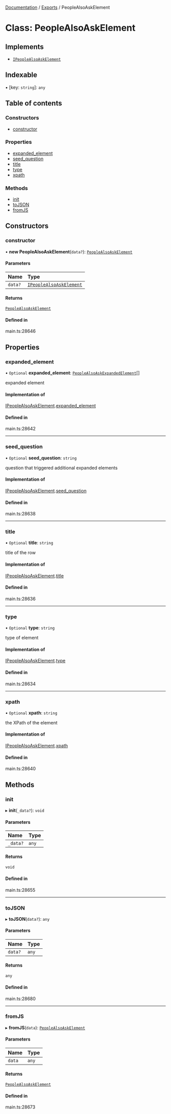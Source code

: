[Documentation](../README.md) / [Exports](../modules.md) / PeopleAlsoAskElement

# Class: PeopleAlsoAskElement

## Implements

- [`IPeopleAlsoAskElement`](../interfaces/IPeopleAlsoAskElement.md)

## Indexable

▪ [key: `string`]: `any`

## Table of contents

### Constructors

- [constructor](PeopleAlsoAskElement.md#constructor)

### Properties

- [expanded\_element](PeopleAlsoAskElement.md#expanded_element)
- [seed\_question](PeopleAlsoAskElement.md#seed_question)
- [title](PeopleAlsoAskElement.md#title)
- [type](PeopleAlsoAskElement.md#type)
- [xpath](PeopleAlsoAskElement.md#xpath)

### Methods

- [init](PeopleAlsoAskElement.md#init)
- [toJSON](PeopleAlsoAskElement.md#tojson)
- [fromJS](PeopleAlsoAskElement.md#fromjs)

## Constructors

### constructor

• **new PeopleAlsoAskElement**(`data?`): [`PeopleAlsoAskElement`](PeopleAlsoAskElement.md)

#### Parameters

| Name | Type |
| :------ | :------ |
| `data?` | [`IPeopleAlsoAskElement`](../interfaces/IPeopleAlsoAskElement.md) |

#### Returns

[`PeopleAlsoAskElement`](PeopleAlsoAskElement.md)

#### Defined in

main.ts:28646

## Properties

### expanded\_element

• `Optional` **expanded\_element**: [`PeopleAlsoAskExpandedElement`](PeopleAlsoAskExpandedElement.md)[]

expanded element

#### Implementation of

[IPeopleAlsoAskElement](../interfaces/IPeopleAlsoAskElement.md).[expanded_element](../interfaces/IPeopleAlsoAskElement.md#expanded_element)

#### Defined in

main.ts:28642

___

### seed\_question

• `Optional` **seed\_question**: `string`

question that triggered additional expanded elements

#### Implementation of

[IPeopleAlsoAskElement](../interfaces/IPeopleAlsoAskElement.md).[seed_question](../interfaces/IPeopleAlsoAskElement.md#seed_question)

#### Defined in

main.ts:28638

___

### title

• `Optional` **title**: `string`

title of the row

#### Implementation of

[IPeopleAlsoAskElement](../interfaces/IPeopleAlsoAskElement.md).[title](../interfaces/IPeopleAlsoAskElement.md#title)

#### Defined in

main.ts:28636

___

### type

• `Optional` **type**: `string`

type of element

#### Implementation of

[IPeopleAlsoAskElement](../interfaces/IPeopleAlsoAskElement.md).[type](../interfaces/IPeopleAlsoAskElement.md#type)

#### Defined in

main.ts:28634

___

### xpath

• `Optional` **xpath**: `string`

the XPath of the element

#### Implementation of

[IPeopleAlsoAskElement](../interfaces/IPeopleAlsoAskElement.md).[xpath](../interfaces/IPeopleAlsoAskElement.md#xpath)

#### Defined in

main.ts:28640

## Methods

### init

▸ **init**(`_data?`): `void`

#### Parameters

| Name | Type |
| :------ | :------ |
| `_data?` | `any` |

#### Returns

`void`

#### Defined in

main.ts:28655

___

### toJSON

▸ **toJSON**(`data?`): `any`

#### Parameters

| Name | Type |
| :------ | :------ |
| `data?` | `any` |

#### Returns

`any`

#### Defined in

main.ts:28680

___

### fromJS

▸ **fromJS**(`data`): [`PeopleAlsoAskElement`](PeopleAlsoAskElement.md)

#### Parameters

| Name | Type |
| :------ | :------ |
| `data` | `any` |

#### Returns

[`PeopleAlsoAskElement`](PeopleAlsoAskElement.md)

#### Defined in

main.ts:28673
